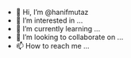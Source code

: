 - 👋 Hi, I’m @hanifmutaz
- 👀 I’m interested in ...
- 🌱 I’m currently learning ...
- 💞️ I’m looking to collaborate on ...
- 📫 How to reach me ...

<!---
hanifmutaz/hanifmutaz is a ✨ special ✨ repository because its `README.md` (this file) appears on your GitHub profile.
You can click the Preview link to take a look at your changes.
--->
